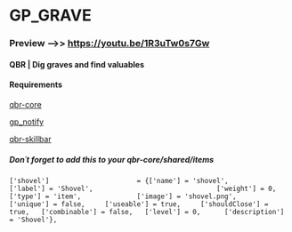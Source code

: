 # GP_GRAVE
### Preview -->> https://youtu.be/1R3uTw0s7Gw
#### QBR | Dig graves and find valuables

#### Requirements
[qbr-core](https://github.com/qbcore-redm-framework/qbr-core)

[gp_notify](https://github.com/GoldenPigHub/gp_notify)

[qbr-skillbar](https://github.com/GoldenPigHub/qbr-skillbar)

##### Don´t forget to add this to your qbr-core/shared/items
	['shovel'] 				    	= {['name'] = 'shovel', 				    ['label'] = 'Shovel',						        ['weight'] = 0,			['type'] = 'item', 				['image'] = 'shovel.png',			        ['unique'] = false,		['useable'] = true,		['shouldClose'] = true,	  ['combinable'] = false,	['level'] = 0,		['description'] = 'Shovel'},
